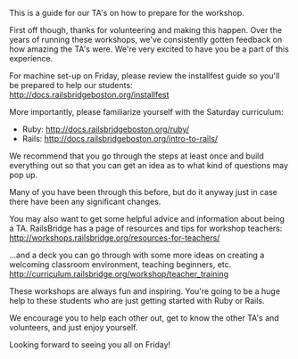This is a guide for our TA's on how to prepare for the workshop.

First off though, thanks for volunteering and making this happen. Over the years
of running these workshops, we've consistently gotten feedback on how amazing
the TA's were. We're very excited to have you be a part of this experience.

For machine set-up on Friday, please review the installfest guide so you'll be
prepared to help our students: http://docs.railsbridgeboston.org/installfest

More importantly, please familiarize yourself with the Saturday curriculum:
* Ruby: http://docs.railsbridgeboston.org/ruby/
* Rails: http://docs.railsbridgeboston.org/intro-to-rails/

We recommend that you go through the steps at least once and build everything
out so that you can get an idea as to what kind of questions may pop up.

Many of you have been through this before, but do it anyway just in case there
have been any significant changes.

You may also want to get some helpful advice and information about being a TA.
RailsBridge has a page of resources and tips for workshop teachers:
http://workshops.railsbridge.org/resources-for-teachers/

...and a deck you can go through with some more ideas on creating a welcoming
classroom environment, teaching beginners, etc.
http://curriculum.railsbridge.org/workshop/teacher_training

These workshops are always fun and inspiring. You're going to be a huge help to
these students who are just getting started with Ruby or Rails.

We encourage you to help each other out, get to know the other TA's and
volunteers, and just enjoy yourself.

Looking forward to seeing you all on Friday!
